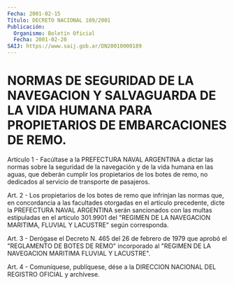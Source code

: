 ```yaml
---
Fecha: 2001-02-15
Título: DECRETO NACIONAL 189/2001
Publicación:
  Organismo: Boletín Oficial
  Fecha: 2001-02-20
SAIJ: https://www.saij.gob.ar/DN20010000189
---
```

# NORMAS DE SEGURIDAD DE LA NAVEGACION Y SALVAGUARDA DE LA VIDA HUMANA PARA PROPIETARIOS DE EMBARCACIONES DE REMO.

<a id="1"></a>
Artículo 1 - Facúltase a la PREFECTURA NAVAL  ARGENTINA  a dictar las  normas sobre la seguridad de la navegación y de la vida humana en las  aguas, que deberán cumplir los propietarios de los botes de remo,  no    dedicados  al  servicio  de  transporte  de  pasajeros.

<a id="2"></a>
Art. 2 - Los  propietarios  de los botes de remo que infrinjan las normas  que,  en concordancia a  las  facultades  otorgadas  en  el artículo precedente,  dicte  la  PREFECTURA  NAVAL  ARGENTINA serán sancionados con las multas estipuladas en el artículo  301.9901 del "REGIMEN  DE  LA  NAVEGACION  MARITIMA,  FLUVIAL Y LACUSTRE"  según corresponda.

<a id="3"></a>
Art. 3 - Derógase el Decreto N. 465 del 26  de febrero de 1979 que aprobó el "REGLAMENTO DE BOTES DE REMO" incorporado  al "REGIMEN DE LA NAVEGACION MARITIMA FLUVIAL Y LACUSTRE".

<a id="4"></a>
Art.  4 - Comuníquese, publíquese, dése a la DIRECCION NACIONAL DEL REGISTRO OFICIAL y archívese.